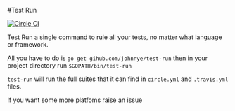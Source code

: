 #Test Run

[![Circle CI](https://circleci.com/gh/johnnye/test-run.svg?style=svg)](https://circleci.com/gh/johnnye/test-run)

Test Run a single command to rule all your tests, no matter what language or framework.

All you have to do is `go get gihub.com/johnnye/test-run` then in your project directory run `$GOPATH/bin/test-run`

`test-run` will run the full suites that it can find in `circle.yml` and `.travis.yml` files. 
   
If you want some more platfoms raise an issue